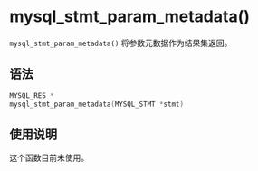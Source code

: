 mysql_stmt_param_metadata() 
================================================

`mysql_stmt_param_metadata()` 将参数元数据作为结果集返回。

语法 
-----------------------

```c
MYSQL_RES *
mysql_stmt_param_metadata(MYSQL_STMT *stmt)
```



使用说明 
-------------------------

这个函数目前未使用。
